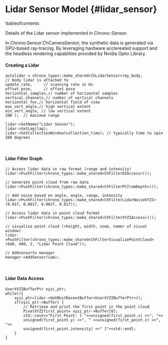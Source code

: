 Lidar Sensor Model {#lidar_sensor}
=================================

\tableofcontents

Details of the Lidar sensor implemented in Chrono::Sensor.

In Chrono:Sensor:ChCameraSensor, the synthetic data is generated via GPU-based ray-tracing. By leveraging hardware acclereated support and the headless rendering capablities provided by Nvidia Optix Library.

#### Creating a Lidar
~~~(.cpp)
autolidar = chrono_types::make_shared<ChLidarSensor>(my_body,        // body lidar is attached to
update_rate,     // scanning rate in Hz
offset_pose,     // offset pose
horizontal_samples,// number of horizontal samples
vertical_channels,// number of vertical channels
horizontal_fov,// horizontal field of view
max_vert_angle,// high vertical extent
min_vert_angle, // low vertical extent
100 );  // maximum range

lidar->SetName("Lidar Sensor");
lidar->SetLag(lag);
lidar->SetCollectionWindow(collection_time); // typically time to spin 360 degrees
~~~

<br>

#### Lidar Filter Graph
~~~{.cpp}
// Access lidar data in raw format (range and intensity)
lidar->PushFilter(chrono_types::make_shared<ChFilterDIAccess>());

// Generate point cloud from raw data
lidar->PushFilter(chrono_types::make_shared<ChFilterPCfromDepth>());

// Add noise based on angle, angle, range, intensity
lidar->PushFilter(chrono_types::make_shared<ChFilterLidarNoiseXYZI>(0.01f, 0.001f, 0.001f, 0.01f));

// Access lidar data in point cloud format
lidar->PushFilter(chrono_types::make_shared<ChFilterXYZIAccess>());

// visualize point cloud (<height, width, zoom, name> of visual window)
lidar->PushFilter(chrono_types::make_shared<ChFilterVisualizePointCloud>(640, 480, 2, "Lidar Point Cloud"));

// Addsensorto manager
manager->AddSensor(cam);
~~~

<br>

#### Lidar Data Access
~~~{.cpp}
UserXYZIBufferPtr xyzi_ptr;
while(){
    xyzi_ptr=lidar->GetMostRecentBuffer<UserXYZIBufferPtr>();
    if(xyzi_ptr->Buffer) {
        // Retrieve and print the first point in the point cloud
        PixelXYZIfirst_point= xyzi_ptr->Buffer[0];
        std::cout<<"First Point: [ "<<unsigned(first_point.x) <<", "<<
        unsigned(first_point.y) <<", “ <<unsigned(first_point.z) <<", "<<
        unsigned(first_point.intensity) <<" ]"<<std::endl;
    }
}
~~~